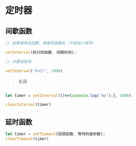 # 定时器
## 间歇函数

```js
// 如果是有名函数，直接写函数名（不用加小括号）

setInterval(执行的函数, 间隔时间);

// 非要加括号

setInterval('Fn()', 1000)

```
> 关闭

```js

let timer = setInterval(()=>{console.log('mo');}, 1000)

clearInterval(timer)

```

## 延时函数

```js
let timer = setTimeout(回调函数, 等待的毫秒数);
clearTimeout(timer)
```